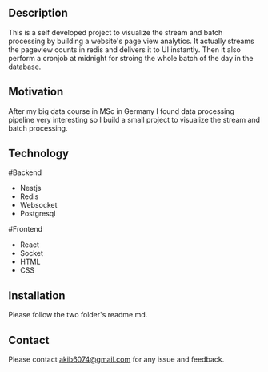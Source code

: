 ## Description
This is a self developed project to visualize the stream and batch processing by building a website's page view analytics. It actually streams the pageview counts in redis and delivers it to UI instantly. Then it also perform a cronjob at midnight for stroing the whole batch of the day in the database.

## Motivation
After my big data course in MSc in Germany I found data processing pipeline very interesting so I build a small project to visualize the stream and batch processing.

## Technology
#Backend
 - Nestjs
 - Redis
 - Websocket
 - Postgresql

#Frontend
 - React
 - Socket
 - HTML
 - CSS
## Installation
Please follow the two folder's readme.md.
## Contact
Please contact akib6074@gmail.com for any issue and feedback.